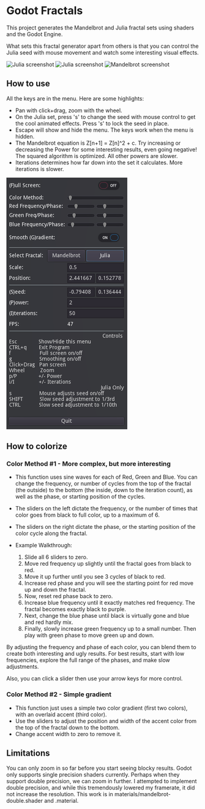 # Godot Fractals

This project generates the Mandelbrot and Julia fractal sets using shaders and the Godot Engine.

What sets this fractal generator apart from others is that you can control the Julia seed with mouse movement and watch some interesting visual effects.

![Julia screenshot](screenshots/julia1.gif)
![Julia screenshot](screenshots/julia2.gif)
![Mandelbrot screenshot](screenshots/mandelbrot1.gif)

## How to use
All the keys are in the menu. Here are some highlights:
* Pan with click+drag, zoom with the wheel.
* On the Julia set, press 's' to change the seed with mouse control to get the cool animated effects. Press 's' to lock the seed in place.
* Escape will show and hide the menu. The keys work when the menu is hidden.
* The Mandelbrot equation is Z[n+1] = Z[n]^2 + c. Try increasing or decreasing the Power for some interesting results, even going negative! The squared algorithm is optimized. All other powers are slower.
* Iterations determines how far down into the set it calculates. More iterations is slower.

![Menu](screenshots/menu.png)


## How to colorize
### Color Method #1 - More complex, but more interesting
* This function uses sine waves for each of Red, Green and Blue. You can change the frequency, or number of cycles from the top of the fractal (the outside) to the bottom (the inside, down to the iteration count), as well as the phase, or starting position of the cycles.
* The sliders on the left dictate the frequency, or the number of times that color goes from black to full color, up to a maximum of 6. 
* The sliders on the right dictate the phase, or the starting position of the color cycle along the fractal.

* Example Walkthrough:
  1. Slide all 6 sliders to zero. 
  1. Move red frequency up slightly until the fractal goes from black to red. 
  1. Move it up further until you see 3 cycles of black to red.
  1. Increase red phase and you will see the starting point for red move up and down the fractal.
  1. Now, reset red phase back to zero.
  1. Increase blue frequency until it exactly matches red frequency. The fractal becomes exactly black to purple.
  1. Next, change the blue phase until black is virtually gone and blue and red hardly mix.
  1. Finally, slowly increase green frequency up to a small number. Then play with green phase to move green up and down.
  
By adjusting the frequency and phase of each color, you can blend them to create both interesting and ugly results. For best results, start with low frequencies, explore the full range of the phases, and make slow adjustments.

Also, you can click a slider then use your arrow keys for more control.


### Color Method #2 - Simple gradient
* This function just uses a simple two color gradient (first two colors), with an overlaid accent (third color).
* Use the sliders to adjust the position and width of the accent color from the top of the fractal down to the bottom.
* Change accent width to zero to remove it.


## Limitations
You can only zoom in so far before you start seeing blocky results. Godot only supports single precision shaders currently. Perhaps when they support double precision, we can zoom in further. I attempted to implement double precision, and while this tremendously lowered my framerate, it did not increase the resolution. This work is in materials/mandelbrot-double.shader and .material. 
